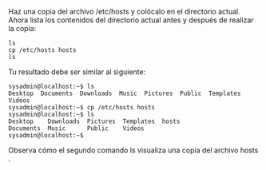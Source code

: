Haz una copia del archivo /etc/hosts  y colócalo en el directorio actual. Ahora lista los contenidos del directorio actual antes y después de realizar la copia:

	ls
	cp /etc/hosts hosts
	ls

Tu resultado debe ser similar al siguiente:

```shell-session
sysadmin@localhost:~$ ls
Desktop  Documents  Downloads  Music  Pictures  Public  Templates  Videos     
sysadmin@localhost:~$ cp /etc/hosts hosts
sysadmin@localhost:~$ ls
Desktop    Downloads  Pictures  Templates  hosts
Documents  Music      Public    Videos
sysadmin@localhost:~$
```

Observa cómo el segundo comando ls visualiza una copia del archivo hosts .

